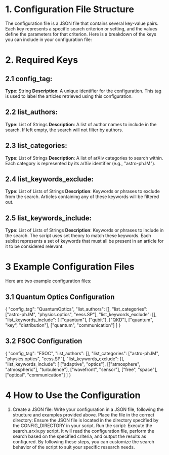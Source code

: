 # 1. Configuration File Structure

The configuration file is a JSON file that contains several key-value pairs. Each key represents a specific search criterion or setting, and the values define the parameters for that criterion. Here is a breakdown of the keys you can include in your configuration file:

# 2. Required Keys
## 2.1 config_tag:
**Type**: String
**Description**: A unique identifier for the configuration. This tag is used to label the articles retrieved using this configuration.
## 2.2 list_authors:
**Type**: List of Strings
**Description**: A list of author names to include in the search. If left empty, the search will not filter by authors.
## 2.3 list_categories:
**Type**: List of Strings
**Description**: A list of arXiv categories to search within. Each category is represented by its arXiv identifier (e.g., "astro-ph.IM").
## 2.4 list_keywords_exclude:
**Type**: List of Lists of Strings
**Description**: Keywords or phrases to exclude from the search. Articles containing any of these keywords will be filtered out.
## 2.5 list_keywords_include:
**Type**: List of Lists of Strings
**Description**: Keywords or phrases to include in the search. The script uses set theory to match these keywords. Each sublist represents a set of keywords that must all be present in an article for it to be considered relevant.

# 3 Example Configuration Files
Here are two example configuration files:
## 3.1 Quantum Optics Configuration
{
    "config_tag": "QuantumOptics",
    "list_authors": [],
    "list_categories": ["astro-ph.IM", "physics.optics", "eess.SP"],
    "list_keywords_exclude": [],
    "list_keywords_include": [
        ["quantum"],
        ["qubit"],
        ["QKD"],
        ["quantum", "key", "distribution"],
        ["quantum", "communication"]
    ]
}
## 3.2 FSOC Configuration
{
    "config_tag": "FSOC",
    "list_authors": [],
    "list_categories": ["astro-ph.IM", "physics.optics", "eess.SP"],
    "list_keywords_exclude": [],
    "list_keywords_include": [
        ["adaptive", "optics"],
        [["atmosphere", "atmospheric"], "turbulence"],
        ["wavefront", "sensor"],
        ["free", "space"],
        ["optical", "communication"]
    ]
}

# 4 How to Use the Configuration
1. Create a JSON file: Write your configuration in a JSON file, following the structure and examples provided above.
Place the file in the correct directory: Ensure the JSON file is located in the directory specified by the CONFIG_DIRECTORY in your script.
Run the script: Execute the search_arxiv.py script. It will read the configuration file, perform the search based on the specified criteria, and output the results as configured.
By following these steps, you can customize the search behavior of the script to suit your specific research needs.

